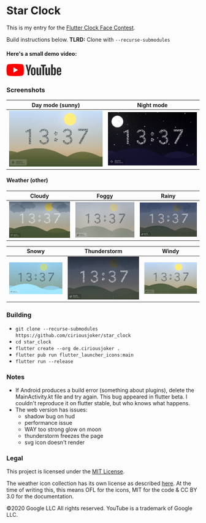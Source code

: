 # Star Clock

This is my entry for the [Flutter Clock Face Contest](https://flutter.dev/clock).

Build instructions below.
**TLRD:** Clone with `--recurse-submodules`

#### Here's a small demo video:

<a href='https://www.youtube.com/watch?v=ZuHLtdbaXqc'><img alt='Get it on the Chrome Webstore' src='star_clock/third_party/youtube-logo/yt_logo_rgb_light.png' height="32px"/></a>

### Screenshots

| Day mode (sunny)                  | Night mode                        |
| --------------------------------- | --------------------------------- |
| ![Sunny](./screenshots/sunny.png) | ![Night](./screenshots/night.png) |

#### Weather (other)

| Cloudy                              | Foggy                             | Rainy                             |
| ----------------------------------- | --------------------------------- | --------------------------------- |
| ![Cloudy](./screenshots/cloudy.png) | ![Foggy](./screenshots/foggy.png) | ![Rainy](./screenshots/rainy.png) |

| Snowy                             | Thunderstorm                                    | Windy                             |
| --------------------------------- | ----------------------------------------------- | --------------------------------- |
| ![Snowy](./screenshots/snowy.png) | ![Thunderstorm](./screenshots/thunderstorm.png) | ![Windy](./screenshots/windy.png) |

### Building

-   `git clone --recurse-submodules https://github.com/ciriousjoker/star_clock`
-   `cd star_clock`
-   `flutter create --org de.ciriousjoker .`
-   `flutter pub run flutter_launcher_icons:main`
-   `flutter run --release`

### Notes

-   If Android produces a build error (something about plugins), delete the MainActivity.kt file and try again. This bug appeared in flutter beta. I couldn't reproduce it on flutter stable, but who knows what happens.
-   The web version has issues:
    -   shadow bug on hud
    -   performance issue
    -   WAY too strong glow on moon
    -   thunderstorm freezes the page
    -   svg icon doesn't render

### Legal

This project is licensed under the [MIT License](LICENSE).

The weather icon collection has its own license as described [here](https://github.com/erikflowers/weather-icons/#licensing).
At the time of writing this, this means OFL for the icons, MIT for the code & CC BY 3.0 for the documentation.

©2020 Google LLC All rights reserved. YouTube is a trademark of Google LLC.
